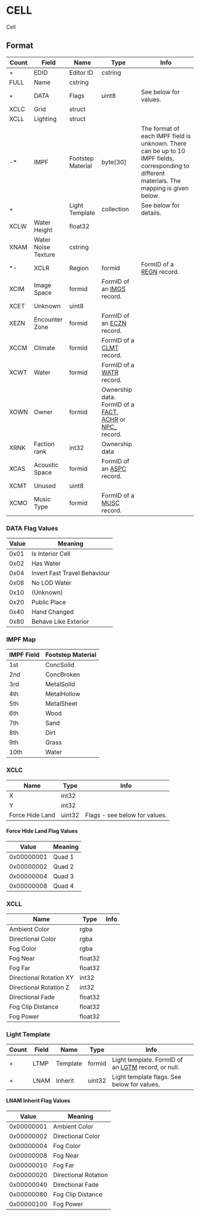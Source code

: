CELL
====

Cell

## Format

Count | Field | Name | Type | Info
------|-------|------|------|-----
+ | EDID | Editor ID | cstring |
 | FULL | Name | cstring |
+ | DATA | Flags | uint8 | See below for values.
 | XCLC | Grid | struct |
 | XCLL | Lighting | struct |
-* | IMPF | Footstep Material | byte[30] | The format of each IMPF field is unknown. There can be up to 10 IMPF fields, corresponding to different materials. The mapping is given below.
+ | | Light Template | collection | See below for details.
 | XCLW | Water Height | float32
 | XNAM | Water Noise Texture | cstring |
*- | XCLR | Region | formid | FormID of a [REGN](REGN.md) record.
 | XCIM | Image Space | formid | FormID of an [IMGS](IMGS.md) record.
 | XCET | Unknown | uint8 |
 | XEZN | Encounter Zone | formid | FormID of an [ECZN](ECZN.md) record.
 | XCCM | Climate | formid | FormID of a [CLMT](CLMT.md) record.
 | XCWT | Water | formid | FormID of a [WATR](WATR.md) record.
 | XOWN | Owner | formid | Ownership data. FormID of a [FACT](FACT.md), [ACHR](ACHR.md) or [NPC_](NPC_.md) record.
 | XRNK | Faction rank | int32 | Ownership data
 | XCAS | Acoustic Space | formid | FormID of an [ASPC](ASPC.md) record.
 | XCMT | Unused | uint8 |
 | XCMO | Music Type | formid | FormID of a [MUSC](MUSC.md) record.


### DATA Flag Values

Value | Meaning
------|--------
0x01 | Is Interior Cell
0x02 | Has Water
0x04 | Invert Fast Travel Behaviour
0x08 | No LOD Water
0x10 | (Unknown)
0x20 | Public Place
0x40 | Hand Changed
0x80 | Behave Like Exterior

### IMPF Map

IMPF Field | Footstep Material
-----------|------------------
1st | ConcSolid
2nd | ConcBroken
3rd | MetalSolid
4th | MetalHollow
5th | MetalSheet
6th | Wood
7th | Sand
8th | Dirt
9th | Grass
10th | Water


### XCLC

Name | Type | Info
-----|------|-----
X | int32 |
Y | int32 |
Force Hide Land | uint32 | Flags - see below for values.

#### Force Hide Land Flag Values

Value | Meaning
------|--------
0x00000001 | Quad 1
0x00000002 | Quad 2
0x00000004 | Quad 3
0x00000008 | Quad 4

### XCLL

Name | Type | Info
-----|------|-----
Ambient Color | rgba |
Directional Color | rgba |
Fog Color | rgba |
Fog Near | float32 |
Fog Far | float32 |
Directional Rotation XY | int32 |
Directional Rotation Z | int32 |
Directional Fade | float32 |
Fog Clip Distance | float32 |
Fog Power | float32 |

### Light Template

Count | Field | Name | Type | Info
------|-------|------|------|-----
+ | LTMP | Template | formid | Light template. FormID of an [LGTM](LGTM.md) record, or null.
+ | LNAM | Inherit | uint32 | Light template flags. See below for values.

#### LNAM Inherit Flag Values

Value | Meaning
------|--------
0x00000001 | Ambient Color
0x00000002 | Directional Color
0x00000004 | Fog Color
0x00000008 | Fog Near
0x00000010 | Fog Far
0x00000020 | Directional Rotation
0x00000040 | Directional Fade
0x00000080 | Fog Clip Distance
0x00000100 | Fog Power

